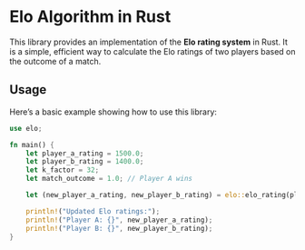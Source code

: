 # Elo Algorithm in Rust

This library provides an implementation of the **Elo rating system** in Rust. It is a simple, efficient way to calculate the Elo ratings of two players based on the outcome of a match.

## Usage

Here’s a basic example showing how to use this library:

```rust
use elo;

fn main() {
    let player_a_rating = 1500.0;
    let player_b_rating = 1400.0;
    let k_factor = 32;
    let match_outcome = 1.0; // Player A wins

    let (new_player_a_rating, new_player_b_rating) = elo::elo_rating(player_a_rating, player_b_rating, k_factor, match_outcome);

    println!("Updated Elo ratings:");
    println!("Player A: {}", new_player_a_rating);
    println!("Player B: {}", new_player_b_rating);
}

